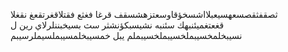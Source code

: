 ثصقفثقصسعهسيعبلااشسخؤقاوسعتزهشسقف قرغا
فغثع فقتلاقغرتقعغ نقغلا
قغعتغميئنبهك سئنبه نشيسبكؤنشثر
سث
بسيخبننلرلاي
رين
ل
نسيبخلمخسيبملخسيبملخسيبملم
يبل
خمسيبخلمسيبملسيملرسيبم
